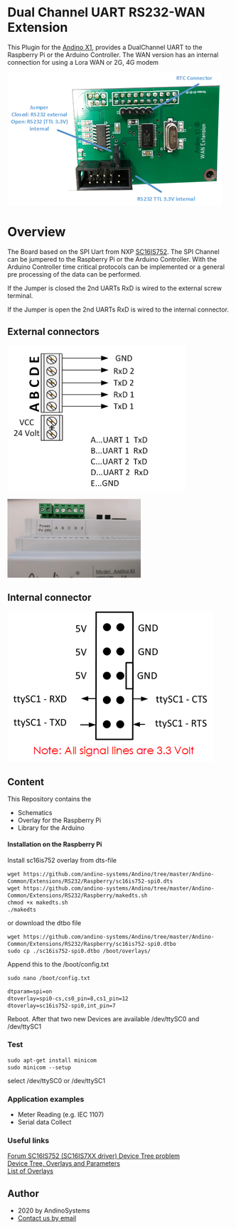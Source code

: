 Dual Channel UART RS232-WAN Extension
========

This Plugin for the [Andino X1][1], provides a DualChannel UART to the Raspberry Pi or the Arduino Controller.
The WAN version has an internal connection for using a Lora WAN or 2G, 4G modem 


![Andino X1 - Dual Channel RS232 Extension](rs232-wan-pcb.png)

# Overview

The Board based on the SPI Uart from NXP [SC16IS752][3]. The SPI Channel can be jumpered to the Raspberry Pi or the Arduino Controller. With the Arduino Controller time critical protocols can be implemented or a general pre processing of the data can be performed.

If the Jumper is closed the 2nd UARTs RxD is wired to the external screw terminal.

If the Jumper is open the 2nd UARTs RxD is wired to the internal connector.
  

## External connectors

![Andino X1 - Dual Channel RS232 Extension](RS232.png)

![Andino X1 - RS232 Connector Skrew Terminal](extension-connector-small.png)

## Internal connector

![Andino X1 - RS232 WAN internal RS232](internal-connector.png)

## Content
This Repository contains the 

* Schematics
* Overlay for the Raspberry Pi
* Library for the Arduino

#### Installation on the Raspberry Pi 

Install sc16is752 overlay from dts-file
```
wget https://github.com/andino-systems/Andino/tree/master/Andino-Common/Extensions/RS232/Raspberry/sc16is752-spi0.dts
wget https://github.com/andino-systems/Andino/tree/master/Andino-Common/Extensions/RS232/Raspberry/makedts.sh
chmod +x makedts.sh
./makedts
```

or download the dtbo file
```
wget https://github.com/andino-systems/Andino/tree/master/Andino-Common/Extensions/RS232/Raspberry/sc16is752-spi0.dtbo
sudo cp ./sc16is752-spi0.dtbo /boot/overlays/
```

Append this to the /boot/config.txt
```
sudo nano /boot/config.txt
```
```
dtparam=spi=on
dtoverlay=spi0-cs,cs0_pin=8,cs1_pin=12
dtoverlay=sc16is752-spi0,int_pin=7
```
Reboot. After that two new Devices are available /dev/ttySC0 and /dev/ttySC1

### Test


    sudo apt-get install minicom
    sudo minicom --setup
    
select /dev/ttySC0 or /dev/ttySC1

### Application examples
* Meter Reading (e.g. IEC 1107)
* Serial data Collect

### Useful links
[Forum SC16IS752 (SC16IS7XX driver) Device Tree problem][4]  
[Device Tree, Overlays and Parameters][5]  
[List of Overlays][5]  

Author
-----

* 2020 by AndinoSystems
* [Contact us by email](mailto:info@andino.systems)

[1]:https://andino.systems/andino-x1/
[3]:http://www.nxp.com/docs/en/data-sheet/SC16IS752_SC16IS762.pdf?
[4]:https://www.raspberrypi.org/forums/viewtopic.php?t=146908&p=1083915#p1024636
[5]:https://www.raspberrypi.org/documentation/configuration/device-tree.md
[6]:https://github.com/raspberrypi/firmware/tree/master/boot/overlays
